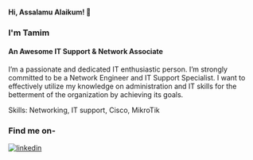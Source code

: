 #### Hi, Assalamu Alaikum! 👋 
### I'm Tamim
#### An Awesome IT Support & Network Associate

I’m a passionate and dedicated IT enthusiastic person. I’m strongly committed to be a Network Engineer and IT Support Specialist. I want to effectively utilize my knowledge on administration and IT skills for the betterment of the organization by achieving its goals. 

Skills: Networking, IT support, Cisco, MikroTik

### Find me on- 
[<img src='https://www.amocrm.com/static/images/pages/integrations/logo/linkedin.png' alt='linkedin'>](https://www.linkedin.com/in/https://www.linkedin.com/in/asmtamim//)  

